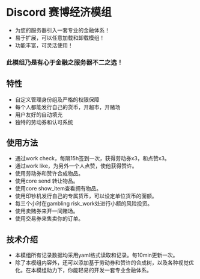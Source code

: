 # Discord 赛博经济模组
- 为您的服务器引入一套专业的金融体系！
- 易于扩展，可以任意加载和卸载模组！
- 功能丰富，可灵活使用！
### 此模组乃是有心于金融之服务器不二之选！
## 特性
- 自定义管理身份组及严格的权限保障
- 每个人都能发行自己的货币，开超市，开赌场
- 用户友好的自动填充
- 独特的劳动券和认可系统
## 使用方法
- 通过work check，每隔15h签到一次，获得劳动券x3，和点赞x3。
- 通过work like，为另外一个人点赞，使他获得赞许。
- 使用劳动券和赞许合成物品。
- 使用core send 转让物品。
- 使用core show_item查看拥有物品。
- 使用印钞机发行自己的专属货币，可以设定单位货币的面额。
- 每三个小时在gambling risk_work处进行小额的风险投资。
- 使用卖赌券来开一间赌场。
- 使用交易券来售卖你的订单。
## 技术介绍
- 本模组所有记录数据均采用yaml格式读取和记录。每10min更新一次。
- 除了本模组内容外，还可以添加基于劳动券和赞许的合成树，以及各种视觉优化。在本模组助力下，你能轻易的开发一套专业金融体系。 

